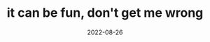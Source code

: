 ---
title: "it can be fun, don't get me wrong"
date: 2022-08-26
related:
  - "them's just the criteria"
tags:
  - Fragment
---